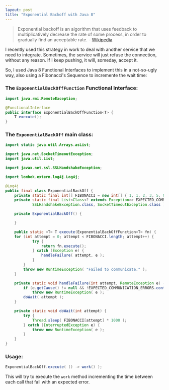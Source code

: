 ```yaml
---
layout: post
title: "Exponential Backoff with Java 8"
---
```


> Exponential backoff is an algorithm that uses feedback to multiplicatively
> decrease the rate of some process, in order to gradually find an acceptable
> rate. - [Wikipedia](http://en.wikipedia.org/wiki/Exponential_backoff)

I recently used this strategy in work to deal with another service that we
need to integrate. Sometimes, the service will just refuse the connection,
without any reason. If I keep pushing, it will, someday, accept it.

So, I used Java 8 Functional Interfaces to implement this in a not-so-ugly way,
also using a Fibonacci's Sequence to incremente the wait time:

### The `ExponentialBackOffFunction` Functional Interface:

```java
import java.rmi.RemoteException;

@FunctionalInterface
public interface ExponentialBackOffFunction<T> {
	T execute();
}
```

### The `ExponentialBackOff` main class:

```java
import static java.util.Arrays.asList;

import java.net.SocketTimeoutException;
import java.util.List;

import javax.net.ssl.SSLHandshakeException;

import lombok.extern.log4j.Log4j;

@Log4j
public final class ExponentialBackOff {
	private static final int[] FIBONACCI = new int[] { 1, 1, 2, 3, 5, 8, 13 };
	private static final List<Class<? extends Exception>> EXPECTED_COMMUNICATION_ERRORS = asList(
			SSLHandshakeException.class, SocketTimeoutException.class );

	private ExponentialBackOff() {

	}

	public static <T> T execute(ExponentialBackOffFunction<T> fn) {
    for (int attempt = 0; attempt < FIBONACCI.length; attempt++) {
			try {
				return fn.execute();
			} catch (Exception e) {
				handleFailure( attempt, e );
			}
		}
		throw new RuntimeException( "Failed to communicate." );
	}

	private static void handleFailure(int attempt, RemoteException e) {
		if (e.getCause() != null && !EXPECTED_COMMUNICATION_ERRORS.contains( e.getCause().getClass() ))
			throw new RuntimeException( e );
		doWait( attempt );
	}

	private static void doWait(int attempt) {
		try {
			Thread.sleep( FIBONACCI[attempt] * 1000 );
		} catch (InterruptedException e) {
			throw new RuntimeException( e );
		}
	}
}
```

### Usage:

```java
ExponentialBackOff.execute( () -> work() );
```

This will try to execute the `work` method incrementing the time between each
call that fail with an expected error.
